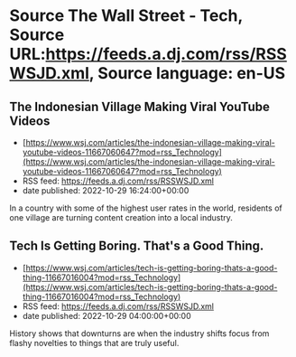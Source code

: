 # Source The Wall Street - Tech, Source URL:https://feeds.a.dj.com/rss/RSSWSJD.xml, Source language: en-US

## The Indonesian Village Making Viral YouTube Videos
 - [https://www.wsj.com/articles/the-indonesian-village-making-viral-youtube-videos-11667060647?mod=rss_Technology](https://www.wsj.com/articles/the-indonesian-village-making-viral-youtube-videos-11667060647?mod=rss_Technology)
 - RSS feed: https://feeds.a.dj.com/rss/RSSWSJD.xml
 - date published: 2022-10-29 16:24:00+00:00

In a country with some of the highest user rates in the world, residents of one village are turning content creation into a local industry.

## Tech Is Getting Boring. That's a Good Thing.
 - [https://www.wsj.com/articles/tech-is-getting-boring-thats-a-good-thing-11667016004?mod=rss_Technology](https://www.wsj.com/articles/tech-is-getting-boring-thats-a-good-thing-11667016004?mod=rss_Technology)
 - RSS feed: https://feeds.a.dj.com/rss/RSSWSJD.xml
 - date published: 2022-10-29 04:00:00+00:00

History shows that downturns are when the industry shifts focus from flashy novelties to things that are truly useful.
